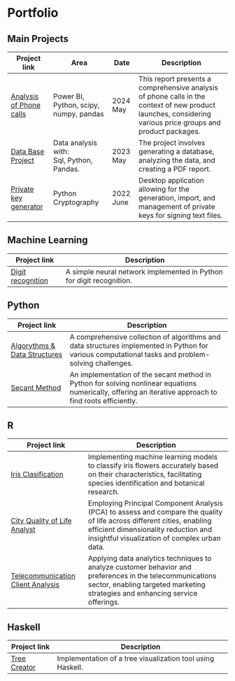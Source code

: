# Portfolio

## Main Projects
| Project link | Area | Date | Description | 
| --- | --- | --- | --- |
| [Analysis of Phone calls](https://github.com/Saddii/Calls-analysis) |Power BI, Python, scipy, numpy, pandas | 2024 May | This report presents a comprehensive analysis of phone calls in the context of new product launches, considering various price groups and product packages. |
| [Data Base Project](https://github.com/Saddii/DTB_proj) |Data analysis with: <br> Sql, Python, Pandas. | 2023 May | The project involves generating a database, analyzing the data, and creating a PDF report. |
| [Private key generator](https://github.com/Saddii/Python/tree/main/Key_generator_GUI) | Python Cryptography | 2022 June | Desktop application allowing for the generation, import, and management of private keys for signing text files. | 

## Machine Learning
| Project link | Description |
| --- | --- | 
| [Digit recognition](https://github.com/Saddii/Simple_Neural_Networks) | A simple neural network implemented in Python for digit recognition. | 

## Python 
| Project link | Description |
| --- | --- |
| [Algorythms & Data Structures](https://github.com/Saddii/Python/tree/main/Sort%20Algorythms%2C%20Graphs%20etc) | A comprehensive collection of algorithms and data structures implemented in Python for various computational tasks and problem-solving challenges. |
| [Secant Method](https://github.com/Saddii/Python/blob/main/Secant%20Method/Secant_Method.ipynb) |  An implementation of the secant method in Python for solving nonlinear equations numerically, offering an iterative approach to find roots efficiently. |

## R
| Project link | Description |
| --- | --- |
| [Iris Clasification](https://github.com/Saddii/R/tree/main/Raport3) | Implementing machine learning models to classify iris flowers accurately based on their characteristics, facilitating species identification and botanical research. |
| [City Quality of Life Analyst](https://github.com/Saddii/R/tree/main/Raport2)| Employing Principal Component Analysis (PCA) to assess and compare the quality of life across different cities, enabling efficient dimensionality reduction and insightful visualization of complex urban data. |
| [Telecommunication Client Analysis](https://github.com/Saddii/R/tree/main/Raport1) | Applying data analytics techniques to analyze customer behavior and preferences in the telecommunications sector, enabling targeted marketing strategies and enhancing service offerings. |

## Haskell
| Project link | Description |
| --- | --- |
| [Tree Creator](https://github.com/Saddii/Haskell/tree/main) | Implementation of a tree visualization tool using Haskell. |

